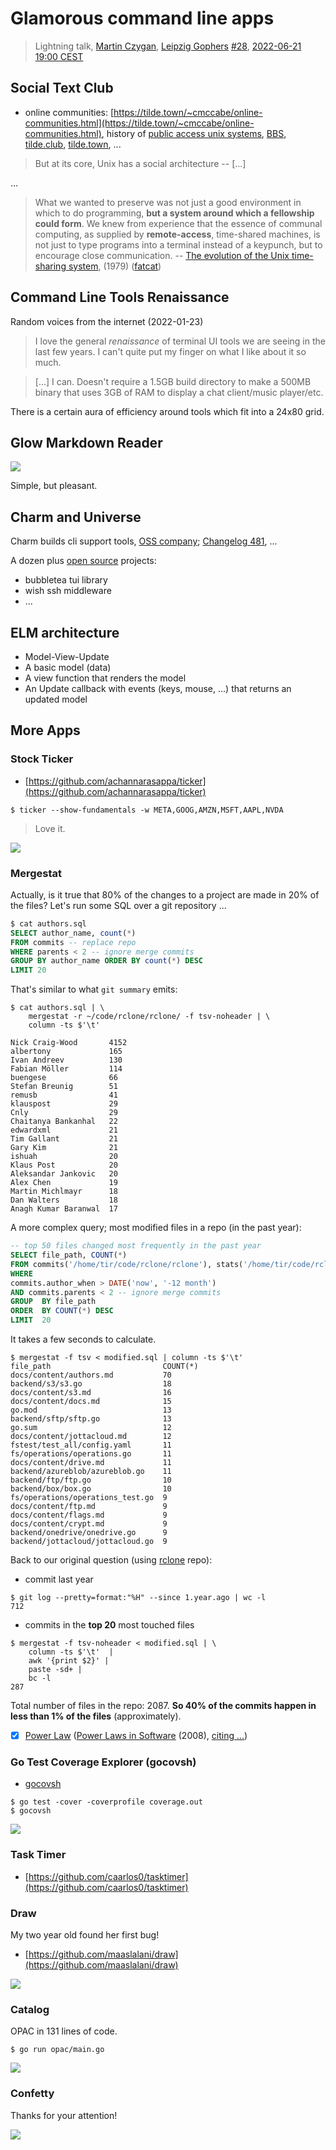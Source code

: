 # Glamorous command line apps

> Lightning talk, [Martin Czygan](https://github.com/miku), [Leipzig Gophers](https://golangleipzig.space/)
> [#28](https://golangleipzig.space/posts/meetup-28-invititation/), [2022-06-21 19:00 CEST](https://www.meetup.com/leipzig-golang/events/282941935/)

## Social Text Club

* online communities:
  [https://tilde.town/~cmccabe/online-communities.html](https://tilde.town/~cmccabe/online-communities.html),
history of [public access unix systems](https://github.com/cwmccabe/pubnixhist), [BBS](https://twitter.com/textfiles/status/1279847591312863234),
[tilde.club](https://tilde.club/), [tilde.town](https://tilde.town), ...

> But at its core, Unix has a social architecture -- [...]

...

> What we wanted to preserve was not just a good environment in which to do
> programming, **but a system around which a fellowship could form**. We knew from
> experience that the essence of communal computing, as supplied by
> **remote-access**, time-shared machines, is not just to type programs into a
> terminal instead of a keypunch, but to encourage close communication. -- [The evolution of the Unix time-sharing system](https://www.bell-labs.com/usr/dmr/www/hist.pdf), (1979) ([fatcat](https://fatcat.wiki/release/f65te4x3xng3viouvfuwga5hgi))

## Command Line Tools Renaissance

Random voices from the internet (2022-01-23)

> I love the general *renaissance* of terminal UI tools we are seeing in the last
> few years. I can't quite put my finger on what I like about it so much.

> [...] I can. Doesn't require a 1.5GB build directory to make a 500MB binary that
> uses 3GB of RAM to display a chat client/music player/etc.

There is a certain aura of efficiency around tools which fit into a 24x80 grid.

## Glow Markdown Reader

![](static/glow.png)

Simple, but pleasant.

## Charm and Universe

Charm builds cli support tools, [OSS
company](https://www.crunchbase.com/organization/charm-1814); [Changelog
481](https://changelog.com/podcast/481), ...

A dozen plus [open source](https://github.com/charmbracelet/) projects:

* bubbletea tui library
* wish ssh middleware
* ...

## ELM architecture

* Model-View-Update
* A basic model (data)
* A view function that renders the model
* An Update callback with events (keys, mouse, ...) that returns an updated model

## More Apps

### Stock Ticker

* [https://github.com/achannarasappa/ticker](https://github.com/achannarasappa/ticker)

```
$ ticker --show-fundamentals -w META,GOOG,AMZN,MSFT,AAPL,NVDA
```

> Love it.

![](static/ticker.png)

### Mergestat

Actually, is it true that 80% of the changes to a project are made in 20% of
the files? Let's run some SQL over a git repository ...


```sql
$ cat authors.sql
SELECT author_name, count(*)
FROM commits -- replace repo
WHERE parents < 2 -- ignore merge commits
GROUP BY author_name ORDER BY count(*) DESC
LIMIT 20
```

That's similar to what `git summary` emits:

```shell
$ cat authors.sql | \
    mergestat -r ~/code/rclone/rclone/ -f tsv-noheader | \
    column -ts $'\t'

Nick Craig-Wood       4152
albertony             165
Ivan Andreev          130
Fabian Möller         114
buengese              66
Stefan Breunig        51
remusb                41
klauspost             29
Cnly                  29
Chaitanya Bankanhal   22
edwardxml             21
Tim Gallant           21
Gary Kim              21
ishuah                20
Klaus Post            20
Aleksandar Jankovic   20
Alex Chen             19
Martin Michlmayr      18
Dan Walters           18
Anagh Kumar Baranwal  17
```

A more complex query; most modified files in a repo (in the past year):

```sql
-- top 50 files changed most frequently in the past year
SELECT file_path, COUNT(*)
FROM commits('/home/tir/code/rclone/rclone'), stats('/home/tir/code/rclone/rclone', commits.hash)
WHERE
commits.author_when > DATE('now', '-12 month')
AND commits.parents < 2 -- ignore merge commits
GROUP  BY file_path
ORDER  BY COUNT(*) DESC
LIMIT  20
```

It takes a few seconds to calculate.

```
$ mergestat -f tsv < modified.sql | column -ts $'\t'
file_path                         COUNT(*)
docs/content/authors.md           70
backend/s3/s3.go                  18
docs/content/s3.md                16
docs/content/docs.md              15
go.mod                            13
backend/sftp/sftp.go              13
go.sum                            12
docs/content/jottacloud.md        12
fstest/test_all/config.yaml       11
fs/operations/operations.go       11
docs/content/drive.md             11
backend/azureblob/azureblob.go    11
backend/ftp/ftp.go                10
backend/box/box.go                10
fs/operations/operations_test.go  9
docs/content/ftp.md               9
docs/content/flags.md             9
docs/content/crypt.md             9
backend/onedrive/onedrive.go      9
backend/jottacloud/jottacloud.go  9
```

Back to our original question (using [rclone](https://github.com/rclone/rclone/) repo):

* commit last year

```
$ git log --pretty=format:"%H" --since 1.year.ago | wc -l
712
```

* commits in the **top 20** most touched files

```
$ mergestat -f tsv-noheader < modified.sql | \
    column -ts $'\t'  |
    awk '{print $2}' |
    paste -sd+ |
    bc -l
287
```

Total number of files in the repo: 2087. **So 40% of the commits happen in less
than 1% of the files** (approximately).

* [x] [Power Law](https://en.wikipedia.org/wiki/Power_law) ([Power Laws in Software](https://www.spinellis.gr/pubs/jrnl/2008-TOSEM-PowerLaws/html/LSV08.pdf) (2008), [citing ...](https://fatcat.wiki/release/nphgdtcrbjguvgd2qoq7tmeoiy/refs-in))

### Go Test Coverage Explorer (gocovsh)

* [gocovsh](https://github.com/orlangure/gocovsh)

```
$ go test -cover -coverprofile coverage.out
$ gocovsh
```

![](static/cov1.png)

### Task Timer

* [https://github.com/caarlos0/tasktimer](https://github.com/caarlos0/tasktimer)

### Draw

My two year old found her first bug!

* [https://github.com/maaslalani/draw](https://github.com/maaslalani/draw)

![](static/draw.png)

### Catalog

OPAC in 131 lines of code.

```
$ go run opac/main.go
```

![](static/opac.png)

### Confetty

Thanks for your attention!

![](static/503249.gif)

